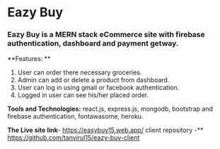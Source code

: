 # Eazy Buy
### Eazy Buy is a MERN stack eCommerce site with firebase authentication, dashboard and payment getway.

**Features: **

1. User can order there necessary groceries.
2. Admin can add or delete a product from dashboard.
3. User can log in using gmail or facebook authentication.
4. Logged in user can see his/her placed order.

**Tools and Technologies:** react.js, express.js, mongodb, bootstrap and firebase authentication, 
fontawasome, heroku.

**The Live site link**- https://easybuy15.web.app/
client repository -** https://github.com/tanvirul15/eazy-buy-client
